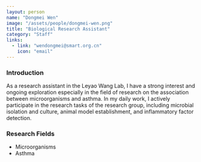 ```yaml
---
layout: person
name: "Dongmei Wen"
image: "/assets/people/dongmei-wen.png"
title: "Biological Research Assistant"
category: "Staff"
links:
  - link: "wendongmei@smart.org.cn"
    icon: "email"
---
```



### Introduction

As a research assistant in the Leyao Wang Lab, I have a strong interest and ongoing exploration especially in the field of research on the association between microorganisms and asthma. In my daily work, I actively participate in the research tasks of the research group, including microbial isolation and culture, animal model establishment, and inflammatory factor detection.

### Research Fields

- Microorganisms
- Asthma